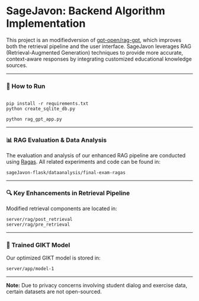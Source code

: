 # SageJavon: Backend Algorithm Implementation

This project is an modifiedversion of [gpt-open/rag-gpt](https://github.com/gpt-open/rag-gpt), which improves both the retrieval pipeline and the user interface. SageJavon leverages RAG (Retrieval-Augmented Generation) techniques to provide more accurate, context-aware responses by integrating customized educational knowledge sources.

------

### 🚀 How to Run

```

pip install -r requirements.txt
python create_sqlite_db.py

python rag_gpt_app.py
```

------

### 📊 RAG Evaluation & Data Analysis

The evaluation and analysis of our enhanced RAG pipeline are conducted using [Ragas](https://github.com/explodinggradients/ragas). All related experiments and code can be found in:

```
sageJavon-flask/dataanalysis/final-exam-ragas
```

------

### 🔍 Key Enhancements in Retrieval Pipeline

Modified retrieval components are located in:

```
server/rag/post_retrieval
server/rag/pre_retrieval
```

------

### 🧠 Trained GIKT Model

Our optimized GIKT model is stored in:

```
server/app/model-1
```

------

**Note:** Due to privacy concerns involving student dialog and exercise data, certain datasets are not open-sourced.
